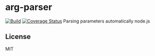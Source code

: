 # arg-parser 
[![Build](https://travis-ci.org/Jarvin-Guan/arg-parser.svg?branch=master)](https://travis-ci.org/Jarvin-Guan/arg-parser/)      [![Coverage Status](https://coveralls.io/repos/github/Jarvin-Guan/arg-parser/badge.svg?branch=master)](https://coveralls.io/github/Jarvin-Guan/arg-parser?branch=master)
Parsing parameters automatically     node.js

## License

  MIT
